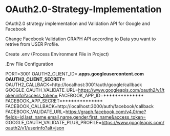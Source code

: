 # OAuth2.0-Strategy-Implementation
OAuth2.0 strategy implementation and Validation API for Google and Facebook

Change Facebook Validation GRAPH API according to Data you want to retrive from USER Profile.

Create .env (Process Environment File in Project)

.Env File Configuration 

PORT=3001
OAUTH2_CLIENT_ID=**************.apps.googleusercontent.com
OAUTH2_CLIENT_SECRET=**************
OAUTH2_CALLBACK=http://localhost:3001/auth/google/callback
GOOGLE_OAUTH_VALIDATE_URL=https://www.googleapis.com/oauth2/v1/tokeninfo?access_token=
FACEBOOK_APP_ID=**************
FACEBOOK_APP_SECRET=**************
FACEBOOK_CALLBACK=http://localhost:3000/auth/facebook/callback
FACEBOOK_VALIDATE_URL=https://graph.facebook.com/v4.0/me?fields=id,last_name,email,name,gender,first_name&access_token=
GOOGLE_OAUTH_VALIDATE_PLUS_PROFILE=https://www.googleapis.com/oauth2/v1/userinfo?alt=json
